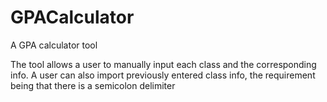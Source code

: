 # GPACalculator
A GPA calculator tool

The tool allows a user to manually input each class and the corresponding info.
A user can also import previously entered class info, the requirement being that there is a semicolon delimiter
